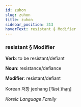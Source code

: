 ```yaml
---
id: zuhon
slug: zuhon
title: zuhon
sidebar_position: 313
hoverText: resistant § Modifier
---
```


### resistant § Modifier

**Verb**: to be resistant/defiant

**Noun**: resistance/defiance

**Modifier**: resistant/defiant

Korean 저항 jeohang [ˈt͡ɕɘ(ː)ɦa̠ŋ]

*Koreic Language Family*